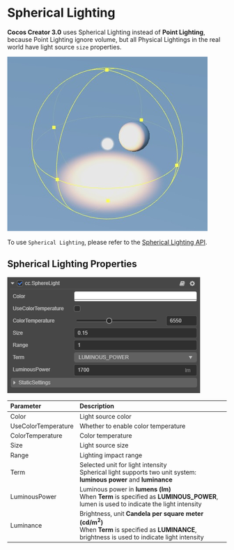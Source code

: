 # Spherical Lighting

__Cocos Creator 3.0__ uses Spherical Lighting instead of **Point Lighting**, because Point Lighting ignore volume, but all Physical Lightings in the real world have light source `size` properties.

![sphere light](sphere-light.jpg)

To use `Spherical Lighting`, please refer to the [Spherical Lighting API](../../../api/en/classes/component_light.spherelight.html).

## Spherical Lighting Properties

![image](sphere-light-prop.png)

| Parameter | Description |
| :-------- | :--- |
| Color | Light source color |
| UseColorTemperature | Whether to enable color temperature |
| ColorTemperature | Color temperature |
| Size | Light source size |
| Range | Lighting impact range |
| Term | Selected unit for light intensity <br> Spherical light supports two unit system: **luminous power** and **luminance** |
| LuminousPower | Luminous power in **lumens (lm)** <br> When __Term__ is specified as __LUMINOUS_POWER__, lumen is used to indicate the light intensity |
| Luminance | Brightness, unit **Candela per square meter (cd/m<sup>2</sup>)** <br>When __Term__ is specified as __LUMINANCE__, brightness is used to indicate light intensity |

